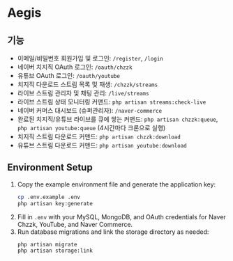 # Aegis

## 기능

- 이메일/비밀번호 회원가입 및 로그인: `/register`, `/login`
- 네이버 치지직 OAuth 로그인: `/oauth/chzzk`
- 유튜브 OAuth 로그인: `/oauth/youtube`
- 치지직 다운로드 스트림 목록 및 재생: `/chzzk/streams`
- 라이브 스트림 관리자 및 채팅 관리: `/live/streams`
- 라이브 스트림 상태 모니터링 커맨드: `php artisan streams:check-live`
- 네이버 커머스 대시보드 (슈퍼관리자): `/naver-commerce`
- 완료된 치지직/유튜브 라이브를 큐에 쌓는 커맨드: `php artisan chzzk:queue`, `php artisan youtube:queue` (4시간마다 크론으로 실행)
- 치지직 스트림 다운로드 커맨드: `php artisan chzzk:download`
- 유튜브 스트림 다운로드 커맨드: `php artisan youtube:download`

## Environment Setup

1. Copy the example environment file and generate the application key:
   ```bash
   cp .env.example .env
   php artisan key:generate
   ```
2. Fill in `.env` with your MySQL, MongoDB, and OAuth credentials for Naver Chzzk, YouTube, and Naver Commerce.
3. Run database migrations and link the storage directory as needed:
   ```bash
   php artisan migrate
   php artisan storage:link
   ```
